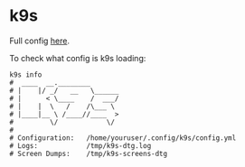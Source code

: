 # k9s

Full config [here][1].

To check what config is k9s loading:

```shell
k9s info
#  ____  __.________
# |    |/ _/   __   \______
# |      < \____    /  ___/
# |    |  \   /    /\___ \
# |____|__ \ /____//____  >
#         \/            \/
#
# Configuration:   /home/youruser/.config/k9s/config.yml
# Logs:            /tmp/k9s-dtg.log
# Screen Dumps:    /tmp/k9s-screens-dtg
```

<!-- External references -->

[1]: https://k9scli.io/topics/config/
